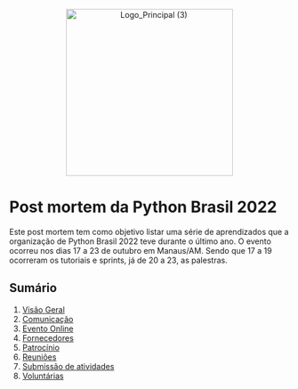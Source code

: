 <p align="center">
<img width="300" alt="Logo_Principal (3)" src="https://user-images.githubusercontent.com/9119004/199280742-1c99426e-0524-4242-9bb2-b7d191fbf96b.png">
</p>

# Post mortem da Python Brasil 2022

Este post mortem tem como objetivo listar uma série de aprendizados que a organização de Python Brasil 2022 teve durante o último ano. O evento ocorreu nos dias 17 a 23 de outubro em Manaus/AM. Sendo que 17 a 19 ocorreram os tutoriais e sprints, já de 20 a 23, as palestras. 


## Sumário

1. [Visão Geral](https://github.com/pythonbrasil/pybr2022-org/tree/main/post-mortem/visao-geral.md)
2. [Comunicação](https://github.com/pythonbrasil/pybr2022-org/tree/main/post-mortem/comunicacao.md)
3. [Evento Online](https://github.com/pythonbrasil/pybr2022-org/tree/main/post-mortem/evento-online.md)
4. [Fornecedores](https://github.com/pythonbrasil/pybr2022-org/tree/main/post-mortem/fornecedores.md)
5. [Patrocínio](https://github.com/pythonbrasil/pybr2022-org/tree/main/post-mortem/patrocinio.md)
6. [Reuniões](https://github.com/pythonbrasil/pybr2022-org/tree/main/post-mortem/reunioes.md)
7. [Submissão de atividades](https://github.com/pythonbrasil/pybr2022-org/tree/main/post-mortem/visao-geral.md)
8. [Voluntárias](https://github.com/pythonbrasil/pybr2022-org/tree/main/post-mortem/voluntarias.md)
